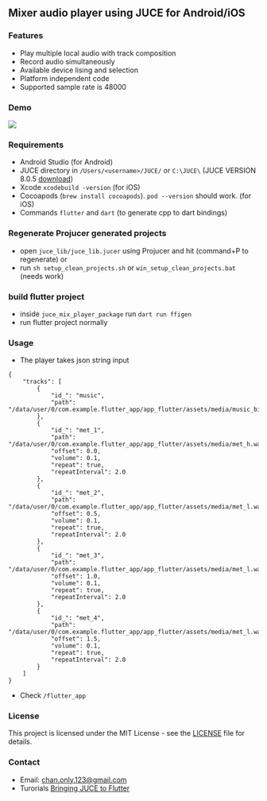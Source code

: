 ## Mixer audio player using JUCE for Android/iOS

### Features
- Play multiple local audio with track composition
- Record audio simultaneously
- Available device lising and selection
- Platform independent code
- Supported sample rate is 48000

### Demo
[![](https://markdown-videos-api.jorgenkh.no/youtube/3ZiBKfGdLjs)](https://youtu.be/3ZiBKfGdLjs)

### Requirements
- Android Studio (for Android)
- JUCE directory in `/Users/<username>/JUCE/` or `C:\JUCE\` (JUCE VERSION 8.0.5 [download](https://juce.com/download/))
- Xcode `xcodebuild -version` (for iOS)
- Cocoapods (`brew install cocoapods`). `pod --version` should work. (for iOS)
- Commands `flutter` and `dart` (to generate cpp to dart bindings)

### Regenerate Projucer generated projects
- open `juce_lib/juce_lib.jucer` using Projucer and hit (command+P to regenerate)
or
- run `sh setup_clean_projects.sh` or `win_setup_clean_projects.bat` (needs work)

### build flutter project
- inside `juce_mix_player_package` run `dart run ffigen`
- run flutter project normally

### Usage
- The player takes json string input
```
{
    "tracks": [
        {
            "id_": "music",
            "path": "/data/user/0/com.example.flutter_app/app_flutter/assets/media/music_big.mp3"
        },
        {
            "id_": "met_1",
            "path": "/data/user/0/com.example.flutter_app/app_flutter/assets/media/met_h.wav",
            "offset": 0.0,
            "volume": 0.1,
            "repeat": true,
            "repeatInterval": 2.0
        },
        {
            "id_": "met_2",
            "path": "/data/user/0/com.example.flutter_app/app_flutter/assets/media/met_l.wav",
            "offset": 0.5,
            "volume": 0.1,
            "repeat": true,
            "repeatInterval": 2.0
        },
        {
            "id_": "met_3",
            "path": "/data/user/0/com.example.flutter_app/app_flutter/assets/media/met_l.wav",
            "offset": 1.0,
            "volume": 0.1,
            "repeat": true,
            "repeatInterval": 2.0
        },
        {
            "id_": "met_4",
            "path": "/data/user/0/com.example.flutter_app/app_flutter/assets/media/met_l.wav",
            "offset": 1.5,
            "volume": 0.1,
            "repeat": true,
            "repeatInterval": 2.0
        }
    ]
}
```
- Check `/flutter_app`

### License
This project is licensed under the MIT License - see the [LICENSE](LICENSE) file for details.

### Contact
- Email: chan.only.123@gmail.com
- Turorials [Bringing JUCE to Flutter](https://medium.com/@chan.only.123/bringing-juce-to-flutter-a-walk-in-the-park-part-1-flutter-ios-569dee72d7e8)